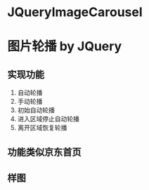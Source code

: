# JQueryImageCarousel
# 图片轮播 by JQuery
## 实现功能
1. 自动轮播
2. 手动轮播
3. 初始自动轮播
4. 进入区域停止自动轮播
5. 离开区域恢复轮播

## 功能类似京东首页

## 样图
